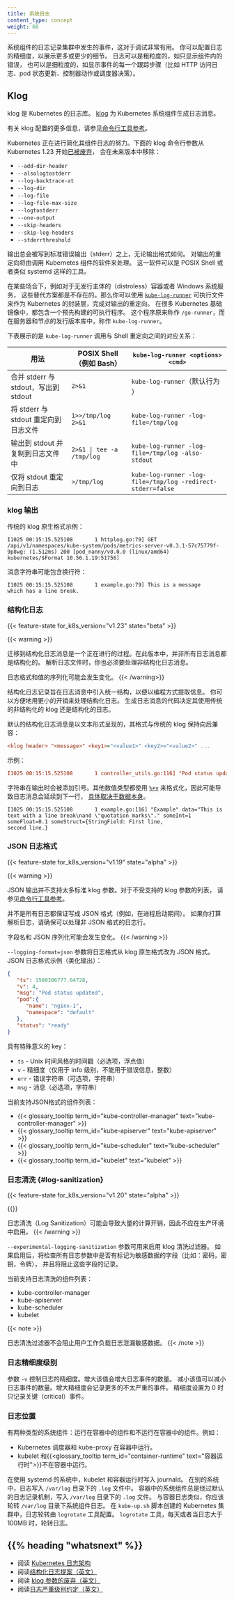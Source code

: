 ```yaml
---
title: 系统日志
content_type: concept
weight: 60
---
```

<!-- 
reviewers:
- dims
- 44past4
title: System Logs
content_type: concept
weight: 60
-->

<!-- overview -->

<!--
System component logs record events happening in cluster, which can be very useful for debugging.
You can configure log verbosity to see more or less detail.
Logs can be as coarse-grained as showing errors within a component, or as fine-grained as showing step-by-step traces of events (like HTTP access logs, pod state changes, controller actions, or scheduler decisions).
-->
系统组件的日志记录集群中发生的事件，这对于调试非常有用。
你可以配置日志的精细度，以展示更多或更少的细节。
日志可以是粗粒度的，如只显示组件内的错误，
也可以是细粒度的，如显示事件的每一个跟踪步骤（比如 HTTP 访问日志、pod 状态更新、控制器动作或调度器决策）。

<!-- body -->

## Klog

<!--
klog is the Kubernetes logging library. [klog](https://github.com/kubernetes/klog)
generates log messages for the Kubernetes system components.

For more information about klog configuration, see the [Command line tool reference](/docs/reference/command-line-tools-reference/).
-->
klog 是 Kubernetes 的日志库。 
[klog](https://github.com/kubernetes/klog) 
为 Kubernetes 系统组件生成日志消息。

有关 klog 配置的更多信息，请参见[命令行工具参考](/zh-cn/docs/reference/command-line-tools-reference/)。

<!--
Kubernetes is in the process of simplifying logging in its components. The
following klog command line flags [are
deprecated](https://github.com/kubernetes/enhancements/tree/master/keps/sig-instrumentation/2845-deprecate-klog-specific-flags-in-k8s-components)
starting with Kubernetes 1.23 and will be removed in a future release:
-->
Kubernetes 正在进行简化其组件日志的努力。下面的 klog 命令行参数从 Kubernetes 1.23
开始[已被废弃](https://github.com/kubernetes/enhancements/tree/master/keps/sig-instrumentation/2845-deprecate-klog-specific-flags-in-k8s-components)，
会在未来版本中移除：

- `--add-dir-header`
- `--alsologtostderr`
- `--log-backtrace-at`
- `--log-dir`
- `--log-file`
- `--log-file-max-size`
- `--logtostderr`
- `--one-output`
- `--skip-headers`
- `--skip-log-headers`
- `--stderrthreshold`

<!--
Output will always be written to stderr, regardless of the output
format. Output redirection is expected to be handled by the component which
invokes a Kubernetes component. This can be a POSIX shell or a tool like
systemd.
-->
输出总会被写到标准错误输出（stderr）之上，无论输出格式如何。
对输出的重定向将由调用 Kubernetes 组件的软件来处理。
这一软件可以是 POSIX Shell 或者类似 systemd 这样的工具。

<!--
In some cases, for example a distroless container or a Windows system service,
those options are not available. Then the
[`kube-log-runner`](https://github.com/kubernetes/kubernetes/blob/d2a8a81639fcff8d1221b900f66d28361a170654/staging/src/k8s.io/component-base/logs/kube-log-runner/README.md)
binary can be used as wrapper around a Kubernetes component to redirect
output. A prebuilt binary is included in several Kubernetes base images under
its traditional name as `/go-runner` and as `kube-log-runner` in server and
node release archives.
-->
在某些场合下，例如对于无发行主体的（distroless）容器或者 Windows 系统服务，
这些替代方案都是不存在的。那么你可以使用 
[`kube-log-runner`](https://github.com/kubernetes/kubernetes/blob/d2a8a81639fcff8d1221b900f66d28361a170654/staging/src/k8s.io/component-base/logs/kube-log-runner/README.md)
可执行文件来作为 Kubernetes 的封装层，完成对输出的重定向。
在很多 Kubernetes 基础镜像中，都包含一个预先构建的可执行程序。
这个程序原来称作 `/go-runner`，而在服务器和节点的发行版本库中，称作 `kube-log-runner`。

<!--
This table shows how `kube-log-runner` invocations correspond to shell redirection:
-->
下表展示的是 `kube-log-runner` 调用与 Shell 重定向之间的对应关系：

<!--
| Usage                                    | POSIX shell (such as bash) | `kube-log-runner <options> <cmd>`                           |
| -----------------------------------------|----------------------------|-------------------------------------------------------------|
| Merge stderr and stdout, write to stdout | `2>&1`                     | `kube-log-runner` (default behavior)                        |
| Redirect both into log file              | `1>>/tmp/log 2>&1`         | `kube-log-runner -log-file=/tmp/log`                        |
| Copy into log file and to stdout         | `2>&1 \| tee -a /tmp/log`  | `kube-log-runner -log-file=/tmp/log -also-stdout`           |
| Redirect only stdout into log file       | `>/tmp/log`                | `kube-log-runner -log-file=/tmp/log -redirect-stderr=false` |
-->
| 用法                            | POSIX Shell（例如 Bash） | `kube-log-runner <options> <cmd>`  |
| --------------------------------|--------------------------|------------------------------------|
| 合并 stderr 与 stdout，写出到 stdout | `2>&1`             | `kube-log-runner`（默认行为 ）|
| 将 stderr 与 stdout 重定向到日志文件 | `1>>/tmp/log 2>&1` | `kube-log-runner -log-file=/tmp/log` |
| 输出到 stdout 并复制到日志文件中     | `2>&1 \| tee -a /tmp/log`  | `kube-log-runner -log-file=/tmp/log -also-stdout` |
| 仅将 stdout 重定向到日志 | `>/tmp/log` | `kube-log-runner -log-file=/tmp/log -redirect-stderr=false` |

<!--
### Klog output

An example of the traditional klog native format:
-->
### klog 输出

传统的 klog 原生格式示例：

```
I1025 00:15:15.525108       1 httplog.go:79] GET /api/v1/namespaces/kube-system/pods/metrics-server-v0.3.1-57c75779f-9p8wg: (1.512ms) 200 [pod_nanny/v0.0.0 (linux/amd64) kubernetes/$Format 10.56.1.19:51756]
```

<!--
The message string may contain line breaks:
-->
消息字符串可能包含换行符：

```
I1025 00:15:15.525108       1 example.go:79] This is a message
which has a line break.
```

<!-- 
### Structured Logging 
-->
### 结构化日志

{{< feature-state for_k8s_version="v1.23" state="beta" >}}

{{< warning >}}
<!--
Migration to structured log messages is an ongoing process. Not all log messages are structured in this version. When parsing log files, you must also handle unstructured log messages.

Log formatting and value serialization are subject to change.
-->
迁移到结构化日志消息是一个正在进行的过程。在此版本中，并非所有日志消息都是结构化的。
解析日志文件时，你也必须要处理非结构化日志消息。

日志格式和值的序列化可能会发生变化。
{{< /warning>}}

<!--
Structured logging introduces a uniform structure in log messages allowing for programmatic extraction of information. You can store and process structured logs with less effort and cost.
The code which generates a log message determines whether it uses the traditional unstructured klog output
or structured logging.
-->
结构化日志记录旨在日志消息中引入统一结构，以便以编程方式提取信息。
你可以方便地用更小的开销来处理结构化日志。
生成日志消息的代码决定其使用传统的非结构化的 klog 还是结构化的日志。

<!--
The default formatting of structured log messages is as text, with a format that
is backward compatible with traditional klog:
-->
默认的结构化日志消息是以文本形式呈现的，其格式与传统的 klog 保持向后兼容：

```ini
<klog header> "<message>" <key1>="<value1>" <key2>="<value2>" ...
```

<!--
Example:
-->
示例：

```ini
I1025 00:15:15.525108       1 controller_utils.go:116] "Pod status updated" pod="kube-system/kubedns" status="ready"
```

<!--
Strings are quoted. Other values are formatted with
[`%+v`](https://pkg.go.dev/fmt#hdr-Printing), which may cause log messages to
continue on the next line [depending on the data](https://github.com/kubernetes/kubernetes/issues/106428).
-->
字符串在输出时会被添加引号。其他数值类型都使用 [`%+v`](https://pkg.go.dev/fmt#hdr-Printing)
来格式化，因此可能导致日志消息会延续到下一行，
[具体取决于数据本身](https://github.com/kubernetes/kubernetes/issues/106428)。

```
I1025 00:15:15.525108       1 example.go:116] "Example" data="This is text with a line break\nand \"quotation marks\"." someInt=1 someFloat=0.1 someStruct={StringField: First line,
second line.}
```

<!--
### JSON log format
-->
### JSON 日志格式

{{< feature-state for_k8s_version="v1.19" state="alpha" >}}

{{< warning >}}
<!--
JSON output does not support many standard klog flags. For list of unsupported klog flags, see the [Command line tool reference](/docs/reference/command-line-tools-reference/).

Not all logs are guaranteed to be written in JSON format (for example, during process start). If you intend to parse logs, make sure you can handle log lines that are not JSON as well.

Field names and JSON serialization are subject to change.
-->
JSON 输出并不支持太多标准 klog 参数。对于不受支持的 klog 参数的列表，
请参见[命令行工具参考](/zh-cn/docs/reference/command-line-tools-reference/)。

并不是所有日志都保证写成 JSON 格式（例如，在进程启动期间）。
如果你打算解析日志，请确保可以处理非 JSON 格式的日志行。

字段名和 JSON 序列化可能会发生变化。
{{< /warning >}}

<!--
The `--logging-format=json` flag changes the format of logs from klog native format to JSON format.
Example of JSON log format (pretty printed):
-->
`--logging-format=json` 参数将日志格式从 klog 原生格式改为 JSON 格式。
JSON 日志格式示例（美化输出）：
```json
{
   "ts": 1580306777.04728,
   "v": 4,
   "msg": "Pod status updated",
   "pod":{
      "name": "nginx-1",
      "namespace": "default"
   },
   "status": "ready"
}
```

<!--
Keys with special meaning:

* `ts` - timestamp as Unix time (required, float)
* `v` - verbosity (only for info and not for error messages, int)
* `err` - error string (optional, string)
* `msg` - message (required, string)

List of components currently supporting JSON format:
-->
具有特殊意义的 key：
* `ts` - Unix 时间风格的时间戳（必选项，浮点值）
* `v` - 精细度（仅用于 info 级别，不能用于错误信息，整数）
* `err` - 错误字符串（可选项，字符串）
* `msg` - 消息（必选项，字符串）

当前支持JSON格式的组件列表：

* {{< glossary_tooltip term_id="kube-controller-manager" text="kube-controller-manager" >}}
* {{< glossary_tooltip term_id="kube-apiserver" text="kube-apiserver" >}}
* {{< glossary_tooltip term_id="kube-scheduler" text="kube-scheduler" >}}
* {{< glossary_tooltip term_id="kubelet" text="kubelet" >}}

<!--
### Log sanitization
-->
### 日志清洗    {#log-sanitization}

{{< feature-state for_k8s_version="v1.20" state="alpha" >}}

{{<warning >}}
<!--
Log sanitization might incur significant computation overhead and therefore should not be enabled in production.
-->
日志清洗（Log Sanitization）可能会导致大量的计算开销，因此不应在生产环境中启用。
{{< /warning >}}

<!--
The `--experimental-logging-sanitization` flag enables the klog sanitization filter.
If enabled all log arguments are inspected for fields tagged as sensitive data (e.g. passwords, keys, tokens) and logging of these fields will be prevented.
-->
`--experimental-logging-sanitization` 参数可用来启用 klog 清洗过滤器。
如果启用后，将检查所有日志参数中是否有标记为敏感数据的字段（比如：密码，密钥，令牌），
并且将阻止这些字段的记录。

<!--
List of components currently supporting log sanitization:
-->
当前支持日志清洗的组件列表：

* kube-controller-manager
* kube-apiserver
* kube-scheduler
* kubelet

{{< note >}}
<!--
The Log sanitization filter does not prevent user workload logs from leaking sensitive data.
-->
日志清洗过滤器不会阻止用户工作负载日志泄漏敏感数据。
{{< /note >}}

<!--
### Log verbosity level

The `-v` flag controls log verbosity. Increasing the value increases the number of logged events. Decreasing the value decreases the number of logged events.
Increasing verbosity settings logs increasingly less severe events. A verbosity setting of 0 logs only critical events.
-->
### 日志精细度级别

参数 `-v` 控制日志的精细度。增大该值会增大日志事件的数量。
减小该值可以减小日志事件的数量。增大精细度会记录更多的不太严重的事件。
精细度设置为 0 时只记录关键（critical）事件。

<!--
### Log location

There are two types of system components: those that run in a container and those
that do not run in a container. For example:

* The Kubernetes scheduler and kube-proxy run in a container.
* The kubelet and {{<glossary_tooltip term_id="container-runtime" text="container runtime">}}
  do not run in containers.
-->
### 日志位置

有两种类型的系统组件：运行在容器中的组件和不运行在容器中的组件。例如：

* Kubernetes 调度器和 kube-proxy 在容器中运行。
* kubelet 和{{<glossary_tooltip term_id="container-runtime" text="容器运行时">}}不在容器中运行。

<!--
On machines with systemd, the kubelet and container runtime write to journald.
Otherwise, they write to `.log` files in the `/var/log` directory.
System components inside containers always write to `.log` files in the `/var/log` directory,
bypassing the default logging mechanism.
Similar to the container logs, you should rotate system component logs in the `/var/log` directory.
In Kubernetes clusters created by the `kube-up.sh` script, log rotation is configured by the `logrotate` tool.
The `logrotate` tool rotates logs daily, or once the log size is greater than 100MB.
-->
在使用 systemd 的系统中，kubelet 和容器运行时写入 journald。
在别的系统中，日志写入 `/var/log` 目录下的 `.log` 文件中。
容器中的系统组件总是绕过默认的日志记录机制，写入 `/var/log` 目录下的 `.log` 文件。
与容器日志类似，你应该轮转 `/var/log` 目录下系统组件日志。
在 `kube-up.sh` 脚本创建的 Kubernetes 集群中，日志轮转由 `logrotate` 工具配置。
 `logrotate` 工具，每天或者当日志大于 100MB 时，轮转日志。

## {{% heading "whatsnext" %}}

<!--
* Read about the [Kubernetes Logging Architecture](/docs/concepts/cluster-administration/logging/)
* Read about [Structured Logging](https://github.com/kubernetes/enhancements/tree/master/keps/sig-instrumentation/1602-structured-logging)
* Read about [deprecation of klog flags](https://github.com/kubernetes/enhancements/tree/master/keps/sig-instrumentation/2845-deprecate-klog-specific-flags-in-k8s-components)
* Read about the [Conventions for logging severity](https://github.com/kubernetes/community/blob/master/contributors/devel/sig-instrumentation/logging.md)
-->
* 阅读 [Kubernetes 日志架构](/zh-cn/docs/concepts/cluster-administration/logging/)
* 阅读[结构化日志提案（英文）](https://github.com/kubernetes/enhancements/tree/master/keps/sig-instrumentation/1602-structured-logging)
* 阅读 [klog 参数的废弃（英文）](https://github.com/kubernetes/enhancements/tree/master/keps/sig-instrumentation/2845-deprecate-klog-specific-flags-in-k8s-components)
* 阅读[日志严重级别约定（英文）](https://github.com/kubernetes/community/blob/master/contributors/devel/sig-instrumentation/logging.md)


